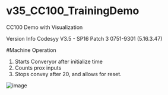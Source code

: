 # v35_CC100_TrainingDemo
CC100 Demo with Visualization 

Version Info
Codesyy V3.5 - SP16 Patch 3
0751-9301 (5.16.3.47)

#Machine Operation

1. Starts Converyor after initialize time
2. Counts prox inputs
3. Stops convey after 20, and allows for reset.


![image](https://user-images.githubusercontent.com/90796089/201968681-9fcafa95-42d0-4dcd-b22d-3783d46fbf4b.png)
